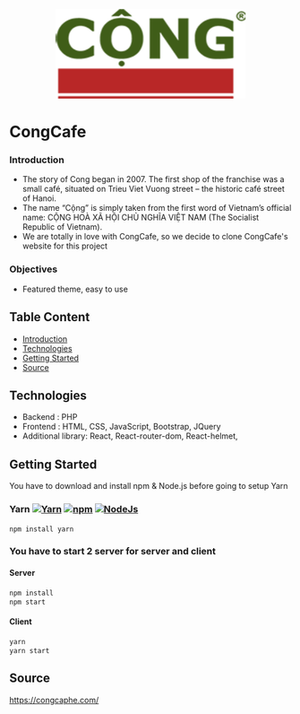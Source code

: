 <p align="center">
  <img width="340" height="160" src="frontend/src/assets/img/logo.png">
</p>

# CongCafe
### Introduction

* The story of Cong began in 2007. The first shop of the franchise was a small café, situated on Trieu Viet Vuong street – the historic café street of Hanoi.
* The name “Cộng” is simply taken from the first word of Vietnam’s official name: CỘNG HOÀ XÃ HỘI CHỦ NGHĨA VIỆT NAM (The Socialist Republic of Vietnam).
* We are totally in love with CongCafe, so we decide to clone CongCafe's website for this project

### Objectives
* Featured theme, easy to use

## Table Content
* [Introduction](#introduction)
* [Technologies](#technologies)
* [Getting Started](#getting-started)
* [Source](#source)

## Technologies
* Backend : PHP
* Frontend : HTML, CSS, JavaScript, Bootstrap, JQuery
* Additional library: React, React-router-dom, React-helmet,

## Getting Started
You have to download and install npm & Node.js before going to setup Yarn

### Yarn  [![Yarn](https://img.shields.io/badge/Yarn-V1.22.4-9cf)](https://github.com/yarnpkg/yarn) [![npm](https://img.shields.io/badge/npm-v6.14.4-red)](https://www.npmjs.com/) [![NodeJs](https://img.shields.io/badge/Node-v10.15.3-yellow)](https://www.npmjs.com/)
```
npm install yarn
```

### You have to start 2 server for server and client
#### Server
```
npm install 
npm start
```

#### Client
```
yarn
yarn start
```

## Source
https://congcaphe.com/
